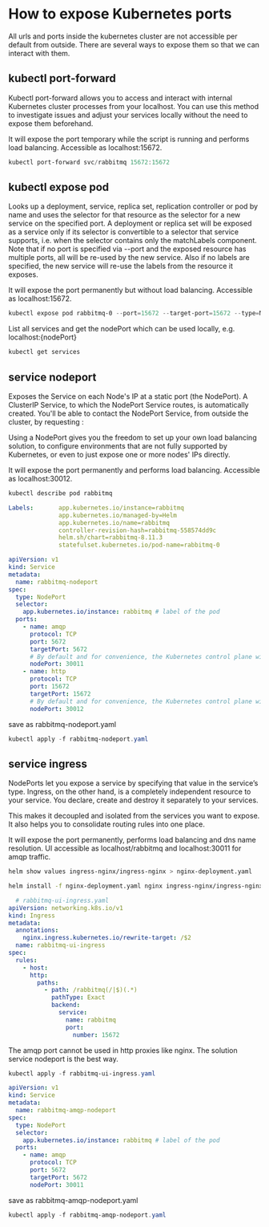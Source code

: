# How to expose Kubernetes ports

All urls and ports inside the kubernetes cluster are not accessible per default from outside. There are several ways to expose them so that we can interact with them.

## kubectl port-forward

Kubectl port-forward allows you to access and interact with internal Kubernetes cluster processes from your localhost. You can use this method to investigate issues and adjust your services locally without the need to expose them beforehand.

It will expose the port temporary while the script is running and performs load balancing. Accessible as localhost:15672.


```powershell
kubectl port-forward svc/rabbitmq 15672:15672
```


## kubectl expose pod

Looks up a deployment, service, replica set, replication controller or pod by name and uses the selector for that
resource as the selector for a new service on the specified port. A deployment or replica set will be exposed as a
service only if its selector is convertible to a selector that service supports, i.e. when the selector contains only
the matchLabels component. Note that if no port is specified via --port and the exposed resource has multiple ports, all
will be re-used by the new service. Also if no labels are specified, the new service will re-use the labels from the
resource it exposes.

It will expose the port permanently but without load balancing. Accessible as localhost:15672.


```powershell
kubectl expose pod rabbitmq-0 --port=15672 --target-port=15672 --type=NodePort
```

List all services and get the nodePort which can be used locally, e.g. localhost:{nodePort}

```powershell
kubectl get services
```

## service nodeport

Exposes the Service on each Node's IP at a static port (the NodePort). A ClusterIP Service, to which the NodePort Service routes, is automatically created. You'll be able to contact the NodePort Service, from outside the cluster, by requesting <NodeIP>:<NodePort>

Using a NodePort gives you the freedom to set up your own load balancing solution, to configure environments that are not fully supported by Kubernetes, or even to just expose one or more nodes' IPs directly.

It will expose the port permanently and performs load balancing. Accessible as localhost:30012.

```powershell
kubectl describe pod rabbitmq
```

```yaml
Labels:       app.kubernetes.io/instance=rabbitmq
              app.kubernetes.io/managed-by=Helm
              app.kubernetes.io/name=rabbitmq
              controller-revision-hash=rabbitmq-558574dd9c
              helm.sh/chart=rabbitmq-8.11.3
              statefulset.kubernetes.io/pod-name=rabbitmq-0
```	  

```yaml
apiVersion: v1
kind: Service
metadata:
  name: rabbitmq-nodeport
spec:
  type: NodePort
  selector:
    app.kubernetes.io/instance: rabbitmq # label of the pod
  ports:
    - name: amqp
      protocol: TCP
      port: 5672
      targetPort: 5672
      # By default and for convenience, the Kubernetes control plane will allocate a port from a range (default: 30000-32767)
      nodePort: 30011
    - name: http
      protocol: TCP
      port: 15672
      targetPort: 15672
      # By default and for convenience, the Kubernetes control plane will allocate a port from a range (default: 30000-32767)
      nodePort: 30012
```

save as rabbitmq-nodeport.yaml

```powershell
kubectl apply -f rabbitmq-nodeport.yaml
```


## service ingress

NodePorts let you expose a service by specifying that value in the service’s type. Ingress, on the other hand, is a completely independent resource to your service. You declare, create and destroy it separately to your services.

This makes it decoupled and isolated from the services you want to expose. It also helps you to consolidate routing rules into one place.

It will expose the port permanently, performs load balancing and dns name resolution. UI accessible as localhost/rabbitmq and localhost:30011 for amqp traffic.


```bash
helm show values ingress-nginx/ingress-nginx > nginx-deployment.yaml
```

```bash
helm install -f nginx-deployment.yaml nginx ingress-nginx/ingress-nginx 
```

```yaml
  # rabbitmq-ui-ingress.yaml 
apiVersion: networking.k8s.io/v1
kind: Ingress
metadata:
  annotations:
    nginx.ingress.kubernetes.io/rewrite-target: /$2
  name: rabbitmq-ui-ingress
spec:
  rules:
    - host:
      http:
        paths:
          - path: /rabbitmq(/|$)(.*)
            pathType: Exact
            backend:
              service:
                name: rabbitmq
                port: 
                  number: 15672
```
The amqp port cannot be used in http proxies like nginx. The solution service nodeport is the best way.


```powershell
kubectl apply -f rabbitmq-ui-ingress.yaml
```

```yaml
apiVersion: v1
kind: Service
metadata:
  name: rabbitmq-amqp-nodeport
spec:
  type: NodePort
  selector:
    app.kubernetes.io/instance: rabbitmq # label of the pod
  ports:
    - name: amqp
      protocol: TCP
      port: 5672
      targetPort: 5672
      nodePort: 30011
```

save as rabbitmq-amqp-nodeport.yaml

```powershell
kubectl apply -f rabbitmq-amqp-nodeport.yaml
```


